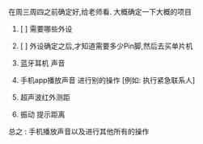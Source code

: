在周三周四之前确定好,给老师看.
大概确定一下大概的项目
1. [ ] 需要哪些外设
2. [ ] 外设确定之后,才知道需要多少Pin脚,然后去买单片机

1. 蓝牙耳机 声音
2. 手机app播放声音 进行别的操作 [例如: 执行紧急联系人]
3. 超声波红外测距
4. 振动 提示距离

总之 : 手机播放声音以及进行其他所有的操作